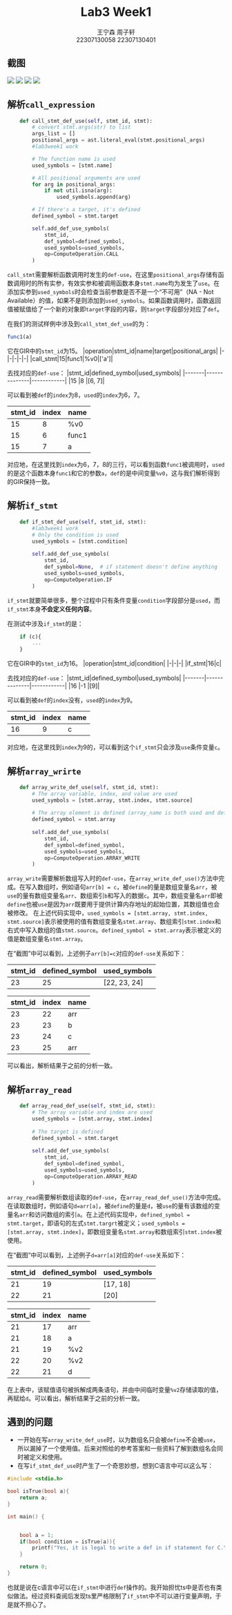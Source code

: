 # <center>Lab3 Week1</center>
<center>王宁森 周子轩</center>
<center>22307130058 22307130401</center>

## 截图

<img src = "images/glang_bundle0.png">
<img src = "images/glang_bundle0.scope_space.png">
<img src = "images/glang_bundle0.stmt_status.png">
<img src = "images/glang_bundle0.symbols_states.png">

## 解析`call_expression`

```python
    def call_stmt_def_use(self, stmt_id, stmt):
        # convert stmt.args(str) to list
        args_list = []
        positional_args = ast.literal_eval(stmt.positional_args)
        #lab3week1 work

        # The function name is used
        used_symbols = [stmt.name]

        # All positional arguments are used
        for arg in positional_args:
            if not util.isna(arg):
                used_symbols.append(arg)

        # If there's a target, it's defined
        defined_symbol = stmt.target

        self.add_def_use_symbols(
            stmt_id,
            def_symbol=defined_symbol,
            used_symbols=used_symbols,
            op=ComputeOperation.CALL
        )
```

`call_stmt`需要解析函数调用时发生的`def-use`，在这里`positional_args`存储有函数调用时的所有实参，有效实参和被调用函数本身`stmt.name`均为发生了`use`。在添加实参到`used_symbols`时会检查当前参数是否不是一个“不可用”（NA - Not Available）的值，如果不是则添加到`used_symbols`。如果函数调用时，函数返回值被赋值给了一个新的对象即`target`字段的内容，则`target`字段部分对应了`def`。

在我们的测试样例中涉及到`call_stmt_def_use`的为：

```typescript
func1(a)
```

它在GIR中的`stmt_id`为15。
|operation|stmt_id|name|target|positional_args|
|-|-|-|-|-|
|call_stmt|15|func1|%v0|['a']|

去找对应的`def-use`：
|stmt_id|defined_symbol|used_symbols|
|-------|--------------|------------|
|15     |8            |[6, 7]|

可以看到被`def`的`index`为8，`used`的`index`为6，7。

|stmt_id|index|name|
|-------|---------|----|
|15     |8        |%v0 |
|15     |6        |func1|
|15     |7        |a   |

对应地，在这里找到`index`为6，7，8的三行，可以看到函数`func1`被调用时，`used`的是这个函数本身`func1`和它的参数`a`，`def`的是中间变量`%v0`，这与我们解析得到的GIR保持一致。

## 解析`if_stmt`

```python
    def if_stmt_def_use(self, stmt_id, stmt):
        #lab3week1 work
        # Only the condition is used
        used_symbols = [stmt.condition]
        
        self.add_def_use_symbols(
            stmt_id,
            def_symbol=None,  # if statement doesn't define anything
            used_symbols=used_symbols,
            op=ComputeOperation.IF
        )
```

`if_stmt`就要简单很多，整个过程中只有条件变量`condition`字段部分是`used`，而`if_stmt`本身**不会定义任何内容**。

在测试中涉及`if_stmt`的是：

```typescript
    if (c){
        ...
    }
```

它在GIR中的`stmt_id`为16。
|operation|stmt_id|condition|
|-|-|-|
|if_stmt|16|c|

去找对应的`def-use`：
|stmt_id|defined_symbol|used_symbols|
|-------|--------------|------------|
|16     |-1            |[9]|

可以看到被`def`的`index`没有，`used`的`index`为9。

|stmt_id|index|name|
|-------|---------|----|
|16     |9        |c |


对应地，在这里找到`index`为9的，可以看到这个`if_stmt`只会涉及`use`条件变量`c`。


## 解析`array_wrirte`

```python
    def array_write_def_use(self, stmt_id, stmt):
        # The array variable, index, and value are used
        used_symbols = [stmt.array, stmt.index, stmt.source]
        
        # The array element is defined (array_name is both used and defined)
        defined_symbol = stmt.array
        
        self.add_def_use_symbols(
            stmt_id,
            def_symbol=defined_symbol,
            used_symbols=used_symbols,
            op=ComputeOperation.ARRAY_WRITE
        )
```

`array_write`需要解析数组写入时的`def-use`，在`array_write_def_use()`方法中完成。在写入数组时，例如语句`arr[b] = c`，被`define`的量是数组变量名`arr`，被`use`的量有数组变量名`arr`、数组索引`b`和写入的数据`c`。其中，数组变量名`arr`即被`define`也被`use`是因为`arr`既要用于提供计算内存地址的起始位置，其数组值也会被修改。
在上述代码实现中，`used_symbols = [stmt.array, stmt.index, stmt.source]`表示被使用的值有数组变量名`stmt.array`、数组索引`stmt.index`和右式中写入数组的值`stmt.source`。`defined_symbol = stmt.array`表示被定义的值是数组变量名`stmt.array`。

在“截图”中可以看到，上述例子`arr[b]=c`对应的`def-use`关系如下：

|stmt_id|defined_symbol|used_symbols|
|-------|--------------|------------|
|23     |25            |[22, 23, 24]|

|stmt_id|index|name|
|-------|---------|----|
|23     |22       |arr |
|23     |23       |b   |
|23     |24       |c   |
|23     |25       |arr |

可以看出，解析结果于之前的分析一致。

## 解析`array_read`

```python
    def array_read_def_use(self, stmt_id, stmt):
        # The array variable and index are used
        used_symbols = [stmt.array, stmt.index]
        
        # The target is defined
        defined_symbol = stmt.target
        
        self.add_def_use_symbols(
            stmt_id,
            def_symbol=defined_symbol,
            used_symbols=used_symbols,
            op=ComputeOperation.ARRAY_READ
        )
```

`array_read`需要解析数组读取的`def-use`，在`array_read_def_use()`方法中完成。在读取数组时，例如语句`d=arr[a]`，被`define`的量是`d`，被`use`的量有该数组的变量名`arr`和访问数组的索引`a`。在上述代码实现中，`defined_symbol = stmt.target`，即语句的左式`stmt.targrt`被定义；`used_symbols = [stmt.array, stmt.index]`，即数组变量名`stmt.array`和数组索引`stmt.index`被使用。

在“截图”中可以看到，上述例子`d=arr[a]`对应的`def-use`关系如下：

|stmt_id|defined_symbol|used_symbols|
|-------|--------------|------------|
|21     |19            |[17, 18]    |
|22     |21            |[20]        |

|stmt_id|index|name|
|-------|---------|----|
|21     |17       |arr |
|21     |18       |a   |
|21     |19       |%v2 |
|22     |20       |%v2 |
|22     |21       |d   |

在上表中，该赋值语句被拆解成两条语句，并由中间临时变量`%v2`存储读取的值，再赋给`d`。可以看出，解析结果于之前的分析一致。

## 遇到的问题

- 一开始在写`array_write_def_use`时，以为数组名只会被`define`不会被`use`，所以漏掉了一个使用值。后来对照给的参考答案和一些资料了解到数组名会同时被定义和使用。
- 在写`if_stmt_def_use`时产生了一个奇思妙想，想到C语言中可以这么写：

```c
#include <stdio.h>

bool isTrue(bool a){
    return a;
}

int main() {


    bool a = 1;
    if(bool condition = isTrue(a)){
        printf("Yes, it is legal to write a def in if statement for C.\n");
    }

    return 0;
}
```

也就是说在c语言中可以在`if_stmt`中进行`def`操作的。我开始担忧ts中是否也有类似做法。经过资料查阅后发现ts里严格限制了`if_stmt`中不可以进行变量声明，于是就不担心了。